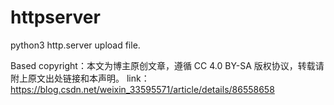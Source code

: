 # httpserver
python3 http.server upload file. 

Based 
copyright：本文为博主原创文章，遵循 CC 4.0 BY-SA 版权协议，转载请附上原文出处链接和本声明。
link：https://blog.csdn.net/weixin_33595571/article/details/86558658
